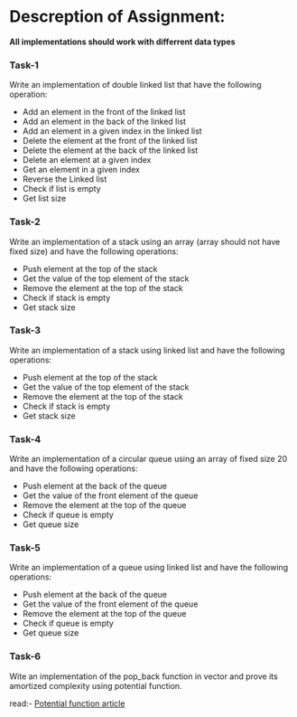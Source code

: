 # Descreption of Assignment:
**All implementations should work with differrent data types**

### Task-1
Write an implementation of double linked list that have the following operation: 
- Add an element in the front of the linked list
- Add an element in the back of the linked list
- Add an element in a given index in the linked list
- Delete the element at the front of the linked list 
- Delete the element at the back of the linked list
- Delete an element at a given index
- Get an element in a given index
- Reverse the Linked list
- Check if list is empty
- Get list size

### Task-2
Write an implementation of a stack using an array (array should not have fixed size) and have the following operations:
- Push element at the top of the stack
- Get the value of the top element of the stack
- Remove the element at the top of the stack
- Check if stack is empty
- Get stack size

### Task-3
Write an implementation of a stack using linked list and have the following operations:
- Push element at the top of the stack
- Get the value of the top element of the stack
- Remove the element at the top of the stack
- Check if stack is empty
- Get stack size

### Task-4
Write an implementation of a circular queue using an array of fixed size 20 and have the following operations:
- Push element at the back of the queue
- Get the value of the front element of the queue
- Remove the element at the top of the queue
- Check if queue is empty
- Get queue size

### Task-5
Write an implementation of a queue using linked list and have the following operations: 
- Push element at the back of the queue
- Get the value of the front element of the queue
- Remove the element at the top of the queue
- Check if queue is empty
- Get queue size

### Task-6
Wite an implementation of the pop_back function  in vector and prove its amortized complexity using potential function.

read:- [Potential function article](https://www.geeksforgeeks.org/potential-method-in-amortized-analysis/)
